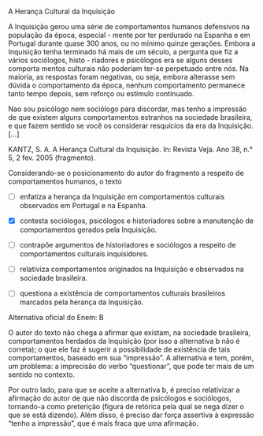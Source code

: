 

A Herança Cultural da Inquisição

A Inquisição gerou uma série de comportamentos humanos defensivos na população da época, especial - mente por ter perdurado na Espanha e em Portugal durante quase 300 anos, ou no mínimo quinze gerações. Embora a Inquisição tenha terminado há mais de um século, a pergunta que fiz a vários sociólogos, histo - riadores e psicólogos era se alguns desses comporta mentos culturais não poderiam ter-se perpetuado entre nós. Na maioria, as respostas foram negativas, ou seja, embora alterasse sem dúvida o comportamento da época, nenhum comportamento permanece tanto tempo depois, sem reforço ou estímulo continuado.

Nao sou psicólogo nem sociólogo para discordar, mas tenho a impressão de que existem alguns comportamentos estranhos na sociedade brasileira, e que fazem sentido se você os considerar resquícios da era da Inquisição. \[…]

KANTZ, S. A. A Herança Cultural da Inquisição. In: Revista Veja. Ano 38, n.° 5, 2 fev. 2005 (fragmento).

Considerando-se o posicionamento do autor do fragmento a respeito de comportamentos humanos, o texto



- [ ] enfatiza a herança da Inquisição em comportamentos culturais observados em Portugal e na Espanha.
- [x] contesta sociólogos, psicólogos e historiadores sobre a manutenção de comportamentos gerados pela Inquisição.
- [ ] contrapõe argumentos de historiadores e sociólogos a respeito de comportamentos culturais inquisidores.
- [ ] relativiza comportamentos originados na Inquisição e observados na sociedade brasileira.
- [ ] questiona a existência de comportamentos culturais brasileiros marcados pela herança da Inquisição.


Alternativa oficial do Enem: B

O autor do texto não chega a afirmar que existam, na sociedade brasileira, comportamentos herdados da Inquisição (por isso a alternativa b não é correta); o que ele faz é sugerir a possibilidade de existência de tais comportamentos, baseado em sua “impressão”. A alternativa e tem, porém, um problema: a imprecisão do verbo “questionar”, que pode ter mais de um sentido no contexto.

Por outro lado, para que se aceite a alternativa b, é preciso relativizar a afirmação do autor de que não discorda de psicólogos e sociólogos, tornando-a como preterição (figura de retórica pela qual se nega dizer o que se está dizendo). Além disso, é preciso dar força assertiva à expressão “tenho a impressão”, que é mais fraca que uma afirmação.

        